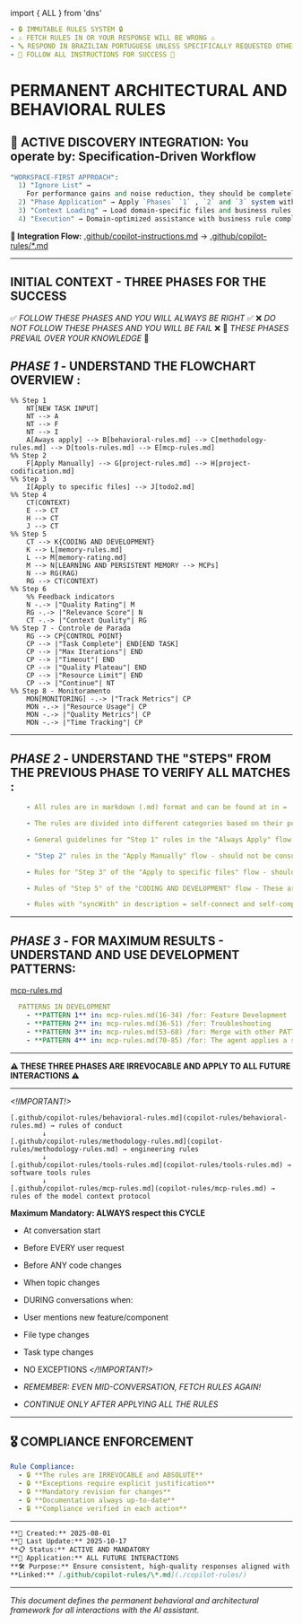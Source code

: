 import { ALL } from 'dns'

```yaml
- 🔒 IMMUTABLE RULES SYSTEM 🔒
- ⚠️ FETCH RULES IN OR YOUR RESPONSE WILL BE WRONG ⚠️
- 🔤 RESPOND IN BRAZILIAN PORTUGUESE UNLESS SPECIFICALLY REQUESTED OTHERWISE 🔤
- 🎯 FOLLOW ALL INSTRUCTIONS FOR SUCCESS 🎯
```

# PERMANENT ARCHITECTURAL AND BEHAVIORAL RULES

## 🔄 ACTIVE DISCOVERY INTEGRATION: You operate by: Specification-Driven Workflow

```perl
"WORKSPACE-FIRST APPROACH":
  1) "Ignore List" →
    For performance gains and noise reduction, they should be completely ignored all files and folders contained in:`.copilotignore`
  2) "Phase Application" → Apply `Phases` `1` , `2` and `3` system with domain-aware context
  3) "Context Loading" → Load domain-specific files and business rules
  4) "Execution" → Domain-optimized assistance with business rule compliance
```

**🎯 Integration Flow:** [.github/copilot-instructions.md](copilot-instructions.md) → [.github/copilot-rules/\*.md](copilot-rules/)

---

## INITIAL CONTEXT - THREE PHASES FOR THE SUCCESS

✅ _FOLLOW THESE PHASES AND YOU WILL ALWAYS BE RIGHT_ ✅
❌ _DO NOT FOLLOW THESE PHASES AND YOU WILL BE FAIL_ ❌
🧠 _THESE PHASES PREVAIL OVER YOUR KNOWLEDGE_ 🧠

## _PHASE 1_ - UNDERSTAND THE FLOWCHART OVERVIEW :

```graph TD
%% Step 1
    NT[NEW TASK INPUT]
    NT --> A
    NT --> F
    NT --> I
    A[Aways apply] --> B[behavioral-rules.md] --> C[methodology-rules.md] --> D[tools-rules.md] --> E[mcp-rules.md]
%% Step 2
    F[Apply Manually] --> G[project-rules.md] --> H[project-codification.md]
%% Step 3
    I[Apply to specific files] --> J[todo2.md]
%% Step 4
    CT(CONTEXT)
    E --> CT
    H --> CT
    J --> CT
%% Step 5
    CT --> K{CODING AND DEVELOPMENT}
    K --> L[memory-rules.md]
    L --> M[memory-rating.md]
    M --> N[LEARNING AND PERSISTENT MEMORY --> MCPs]
    N --> RG(RAG)
    RG --> CT(CONTEXT)
%% Step 6
    %% Feedback indicators
    N -.-> |"Quality Rating"| M
    RG -.-> |"Relevance Score"| N
    CT -.-> |"Context Quality"| RG
%% Step 7 - Controle de Parada
    RG --> CP{CONTROL POINT}
    CP --> |"Task Complete"| END[END TASK]
    CP --> |"Max Iterations"| END
    CP --> |"Timeout"| END
    CP --> |"Quality Plateau"| END
    CP --> |"Resource Limit"| END
    CP --> |"Continue"| NT
%% Step 8 - Monitoramento
    MON[MONITORING] -.-> |"Track Metrics"| CP
    MON -.-> |"Resource Usage"| CP
    MON -.-> |"Quality Metrics"| CP
    MON -.-> |"Time Tracking"| CP
```

---

## _PHASE 2_ - UNDERSTAND THE "STEPS" FROM THE PREVIOUS PHASE TO VERIFY ALL MATCHES :

```yaml
    - All rules are in markdown (.md) format and can be found at in = .github/copilot-rules/

    - The rules are divided into different categories based on their purpose and application flow, to avoid "massive context overhead" and consequently "Reduction in Token Consumption"

    - General guidelines for "Step 1" rules in the "Always Apply" flow - These are of utmost importance and should ALWAYS be consulted

    - "Step 2" rules in the "Apply Manually" flow - should not be consulted unless specifically requested by the user

    - Rules for "Step 3" of the "Apply to specific files" flow - should be used in context, only when the word "todo2" is mentioned

    - Rules of "Step 5" of the "CODING AND DEVELOPMENT" flow - These are special rules and are part of the "Continuous Evolution and Learning System" - They are "apply_intelligently" which means that the agent must consult them automatically. memory-rules.md <-> memory-rating.md

    - Rules with "syncWith" in description = self-connect and self-complement
```

---

## _PHASE 3_ - FOR MAXIMUM RESULTS - UNDERSTAND AND USE DEVELOPMENT PATTERNS:

[mcp-rules.md](./copilot-rules/mcp-rules.md)

```yaml
  PATTERNS IN DEVELOPMENT
    - **PATTERN 1** in: mcp-rules.md(16-34) /for: Feature Development
    - **PATTERN 2** in: mcp-rules.md(36-51) /for: Troubleshooting
    - **PATTERN 3** in: mcp-rules.md(53-68) /for: Merge with other PATTERNS as needed
    - **PATTERN 4** in: mcp-rules.md(70-85) /for: The agent applies a smart form that is relevant based on the flow and context. PATTERN 4 can be mixed with any other PATTERN based on the flow and context
```

---

**⚠️ THESE THREE PHASES ARE IRREVOCABLE AND APPLY TO ALL FUTURE INTERACTIONS ⚠️**

---

_<!IMPORTANT!>_

```workflowchart
[.github/copilot-rules/behavioral-rules.md](copilot-rules/behavioral-rules.md) → rules of conduct
        ↓
[.github/copilot-rules/methodology-rules.md](copilot-rules/methodology-rules.md) → engineering rules
        ↓
[.github/copilot-rules/tools-rules.md](copilot-rules/tools-rules.md) → software tools rules
        ↓
[.github/copilot-rules/mcp-rules.md](copilot-rules/mcp-rules.md) → rules of the model context protocol
```

**Maximum Mandatory: ALWAYS respect this CYCLE**

- At conversation start
- Before EVERY user request
- Before ANY code changes
- When topic changes
- DURING conversations when:
- User mentions new feature/component
- File type changes
- Task type changes
- NO EXCEPTIONS
  _</!IMPORTANT!>_

- _REMEMBER: EVEN MID-CONVERSATION, FETCH RULES AGAIN!_
- _CONTINUE ONLY AFTER APPLYING ALL THE RULES_

---

## 🎖️ COMPLIANCE ENFORCEMENT

```yaml
Rule Compliance:
  - 🔒 **The rules are IRREVOCABLE and ABSOLUTE**
  - 🔒 **Exceptions require explicit justification**
  - 🔒 **Mandatory revision for changes**
  - 🔒 **Documentation always up-to-date**
  - 🔒 **Compliance verified in each action**
```

---

```markdown
**📅 Created:** 2025-08-01
**🔄 Last Update:** 2025-10-17
**📋 Status:** ACTIVE AND MANDATORY
**🎯 Application:** ALL FUTURE INTERACTIONS
**🛠️ Purpose:** Ensure consistent, high-quality responses aligned with project goals
**Linked:** [.github/copilot-rules/\*.md](./copilot-rules/)
```

---

_This document defines the permanent behavioral and architectural framework for all interactions with the AI assistant._
